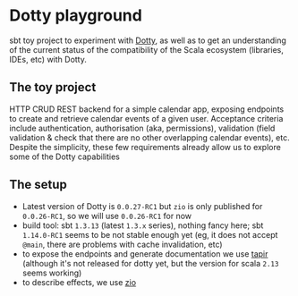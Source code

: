 # Dotty playground 

sbt toy project to experiment with [Dotty](https://dotty.epfl.ch/), as well as to get an understanding of the current status of the compatibility of the Scala ecosystem (libraries, IDEs, etc) with Dotty.  

## The toy project 

HTTP CRUD REST backend for a simple calendar app, exposing endpoints to create and retrieve calendar events of a given user. Acceptance criteria include authentication, authorisation (aka, permissions), validation (field validation & check that there are no other overlapping calendar events), etc. Despite the simplicity, these few requirements already allow us to explore some of the Dotty capabilities

## The setup 

* Latest version of Dotty is `0.0.27-RC1` but `zio` is only published for `0.0.26-RC1`, so we will use `0.0.26-RC1` for now 
* build tool: sbt `1.3.13` (latest `1.3.x` series), nothing fancy here; sbt `1.14.0-RC1` seems to be not stable enough yet (eg, it does not accept `@main`, there are problems with cache invalidation, etc)
* to expose the endpoints and generate documentation we use [tapir](https://github.com/softwaremill/tapir) (although it's not released for dotty yet, but the version for scala `2.13` seems working) 
* to describe effects, we use [zio](https://github.com/zio/zio)





